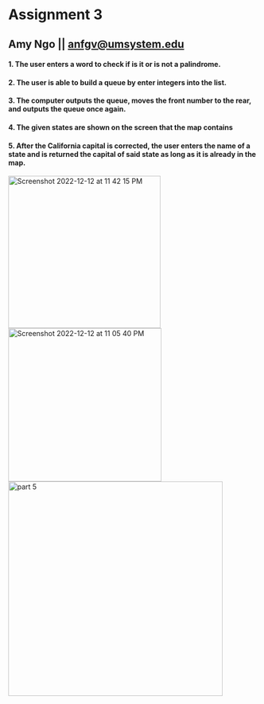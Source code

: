 # Assignment 3
## Amy Ngo || anfgv@umsystem.edu

#### 1. The user enters a word to check if is it or is not a palindrome.
#### 2. The user is able to build a queue by enter integers into the list.
#### 3. The computer outputs the queue, moves the front number to the rear, and outputs the queue once again.
#### 4. The given states are shown on the screen that the map contains
#### 5. After the California capital is corrected, the user enters the name of a state and is returned the capital of said state as long as it is already in the map.

<img width="306" alt="Screenshot 2022-12-12 at 11 42 15 PM" src="https://user-images.githubusercontent.com/90883456/207237167-a98f9d86-e091-428b-9c4e-4b3a113c5437.png"> <img width="308" alt="Screenshot 2022-12-12 at 11 05 40 PM" src="https://user-images.githubusercontent.com/90883456/207237179-d4c6f14e-04f7-442d-9084-0a78711e6a72.png"> <img width="431" alt="part 5" src="https://user-images.githubusercontent.com/90883456/207237187-c4bc2b36-a0f6-4aca-b0fe-07356db171a6.png">
